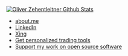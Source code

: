 [![Oliver Zehentleitner Github Stats](https://github-readme-stats.vercel.app/api?username=oliver-zehentleitner&theme=nord)](https://github.com/oliver-zehentleitner)

- [about.me](https://about.me/oliver-zehentleitner)
- [LinkedIn](https://www.linkedin.com/in/oliver-zehentleitner)
- [Xing](https://www.xing.com/profile/Oliver_Zehentleitner)
- [Get personalized trading tools](https://www.lucit.tech/trading-tools.html)
- [Support my work on open source software](https://github.com/sponsors/oliver-zehentleitner)

<!--
Here are some ideas to get you started:
- 🤔 [Commercial Support]() - Need a Python developer or consulting?
- 📫 
- 🔭 I’m currently working on ...
- 🌱 I’m currently learning ...
- 👯 I’m looking to collaborate on ...
- 🤔 I’m looking for help with ...
- 💬 Ask me about ...
- 📫 How to reach me: ...
- 😄 Pronouns: ...
- ⚡ Fun fact: ...
-->
